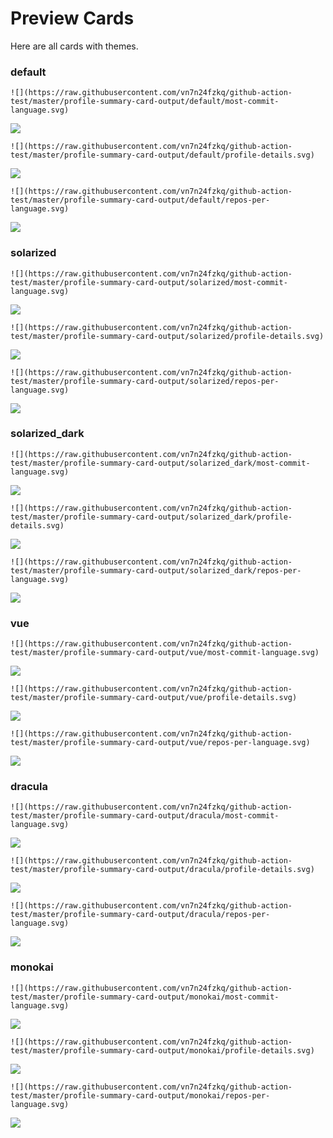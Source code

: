 
# Preview Cards

Here are all cards with themes.


### default


```
![](https://raw.githubusercontent.com/vn7n24fzkq/github-action-test/master/profile-summary-card-output/default/most-commit-language.svg)
```
![](https://raw.githubusercontent.com/vn7n24fzkq/github-action-test/master/profile-summary-card-output/default/most-commit-language.svg)


```
![](https://raw.githubusercontent.com/vn7n24fzkq/github-action-test/master/profile-summary-card-output/default/profile-details.svg)
```
![](https://raw.githubusercontent.com/vn7n24fzkq/github-action-test/master/profile-summary-card-output/default/profile-details.svg)


```
![](https://raw.githubusercontent.com/vn7n24fzkq/github-action-test/master/profile-summary-card-output/default/repos-per-language.svg)
```
![](https://raw.githubusercontent.com/vn7n24fzkq/github-action-test/master/profile-summary-card-output/default/repos-per-language.svg)


### solarized


```
![](https://raw.githubusercontent.com/vn7n24fzkq/github-action-test/master/profile-summary-card-output/solarized/most-commit-language.svg)
```
![](https://raw.githubusercontent.com/vn7n24fzkq/github-action-test/master/profile-summary-card-output/solarized/most-commit-language.svg)


```
![](https://raw.githubusercontent.com/vn7n24fzkq/github-action-test/master/profile-summary-card-output/solarized/profile-details.svg)
```
![](https://raw.githubusercontent.com/vn7n24fzkq/github-action-test/master/profile-summary-card-output/solarized/profile-details.svg)


```
![](https://raw.githubusercontent.com/vn7n24fzkq/github-action-test/master/profile-summary-card-output/solarized/repos-per-language.svg)
```
![](https://raw.githubusercontent.com/vn7n24fzkq/github-action-test/master/profile-summary-card-output/solarized/repos-per-language.svg)


### solarized_dark


```
![](https://raw.githubusercontent.com/vn7n24fzkq/github-action-test/master/profile-summary-card-output/solarized_dark/most-commit-language.svg)
```
![](https://raw.githubusercontent.com/vn7n24fzkq/github-action-test/master/profile-summary-card-output/solarized_dark/most-commit-language.svg)


```
![](https://raw.githubusercontent.com/vn7n24fzkq/github-action-test/master/profile-summary-card-output/solarized_dark/profile-details.svg)
```
![](https://raw.githubusercontent.com/vn7n24fzkq/github-action-test/master/profile-summary-card-output/solarized_dark/profile-details.svg)


```
![](https://raw.githubusercontent.com/vn7n24fzkq/github-action-test/master/profile-summary-card-output/solarized_dark/repos-per-language.svg)
```
![](https://raw.githubusercontent.com/vn7n24fzkq/github-action-test/master/profile-summary-card-output/solarized_dark/repos-per-language.svg)


### vue


```
![](https://raw.githubusercontent.com/vn7n24fzkq/github-action-test/master/profile-summary-card-output/vue/most-commit-language.svg)
```
![](https://raw.githubusercontent.com/vn7n24fzkq/github-action-test/master/profile-summary-card-output/vue/most-commit-language.svg)


```
![](https://raw.githubusercontent.com/vn7n24fzkq/github-action-test/master/profile-summary-card-output/vue/profile-details.svg)
```
![](https://raw.githubusercontent.com/vn7n24fzkq/github-action-test/master/profile-summary-card-output/vue/profile-details.svg)


```
![](https://raw.githubusercontent.com/vn7n24fzkq/github-action-test/master/profile-summary-card-output/vue/repos-per-language.svg)
```
![](https://raw.githubusercontent.com/vn7n24fzkq/github-action-test/master/profile-summary-card-output/vue/repos-per-language.svg)


### dracula


```
![](https://raw.githubusercontent.com/vn7n24fzkq/github-action-test/master/profile-summary-card-output/dracula/most-commit-language.svg)
```
![](https://raw.githubusercontent.com/vn7n24fzkq/github-action-test/master/profile-summary-card-output/dracula/most-commit-language.svg)


```
![](https://raw.githubusercontent.com/vn7n24fzkq/github-action-test/master/profile-summary-card-output/dracula/profile-details.svg)
```
![](https://raw.githubusercontent.com/vn7n24fzkq/github-action-test/master/profile-summary-card-output/dracula/profile-details.svg)


```
![](https://raw.githubusercontent.com/vn7n24fzkq/github-action-test/master/profile-summary-card-output/dracula/repos-per-language.svg)
```
![](https://raw.githubusercontent.com/vn7n24fzkq/github-action-test/master/profile-summary-card-output/dracula/repos-per-language.svg)


### monokai


```
![](https://raw.githubusercontent.com/vn7n24fzkq/github-action-test/master/profile-summary-card-output/monokai/most-commit-language.svg)
```
![](https://raw.githubusercontent.com/vn7n24fzkq/github-action-test/master/profile-summary-card-output/monokai/most-commit-language.svg)


```
![](https://raw.githubusercontent.com/vn7n24fzkq/github-action-test/master/profile-summary-card-output/monokai/profile-details.svg)
```
![](https://raw.githubusercontent.com/vn7n24fzkq/github-action-test/master/profile-summary-card-output/monokai/profile-details.svg)


```
![](https://raw.githubusercontent.com/vn7n24fzkq/github-action-test/master/profile-summary-card-output/monokai/repos-per-language.svg)
```
![](https://raw.githubusercontent.com/vn7n24fzkq/github-action-test/master/profile-summary-card-output/monokai/repos-per-language.svg)

